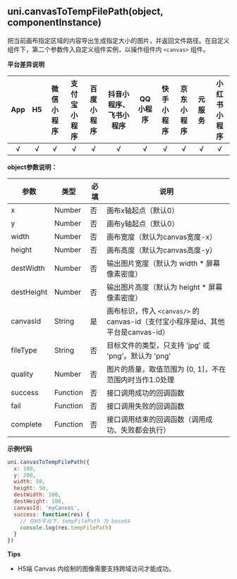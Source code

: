 ## uni.canvasToTempFilePath(object, componentInstance)

把当前画布指定区域的内容导出生成指定大小的图片，并返回文件路径。在自定义组件下，第二个参数传入自定义组件实例，以操作组件内 `<canvas>` 组件。

**平台差异说明**

|App|H5|微信小程序|支付宝小程序|百度小程序|抖音小程序、飞书小程序|QQ小程序|快手小程序|京东小程序|元服务|小红书小程序|
|:-:|:-:|:-:|:-:|:-:|:-:|:-:|:-:|:-:|:-:|:-:|
|√|√|√|√|√|√|√|√|√|√|√|

<!-- UNIAPPAPIJSON.canvasToTempFilePath.compatibility -->

**object参数说明：**

|参数	|类型		|必填		|说明	|
|---|---|---|---|
|x	|Number		|否			|画布x轴起点（默认0）|
|y	|Number		|否			|画布y轴起点（默认0）|
|width	|Number		|否			|画布宽度（默认为canvas宽度-x）|
|height	|Number		|否			|画布高度（默认为canvas高度-y）|
|destWidth	|Number		|否			|输出图片宽度（默认为 width * 屏幕像素密度）|
|destHeight	|Number		|否			|输出图片高度（默认为 height * 屏幕像素密度）|
|canvasId	|String		|是			|画布标识，传入 ``<canvas/>`` 的 canvas-id（支付宝小程序是id、其他平台是canvas-id）|
|fileType	|String		|否			|目标文件的类型，只支持 'jpg' 或 'png'。默认为 'png'|
|quality	|Number		|否			|图片的质量，取值范围为 (0, 1]，不在范围内时当作1.0处理|
|success	|Function	|否			|接口调用成功的回调函数|
|fail	|Function	|否			|接口调用失败的回调函数|
|complete	|Function	|否		|接口调用结束的回调函数（调用成功、失败都会执行）		|



**示例代码**

```javascript
uni.canvasToTempFilePath({
  x: 100,
  y: 200,
  width: 50,
  height: 50,
  destWidth: 100,
  destHeight: 100,
  canvasId: 'myCanvas',
  success: function(res) {
    // 在H5平台下，tempFilePath 为 base64
    console.log(res.tempFilePath)
  }
})
```

**Tips**

- H5端 Canvas 内绘制的图像需要支持跨域访问才能成功。

<!-- UNIAPPAPIJSON.canvasToTempFilePath.tutorial -->
